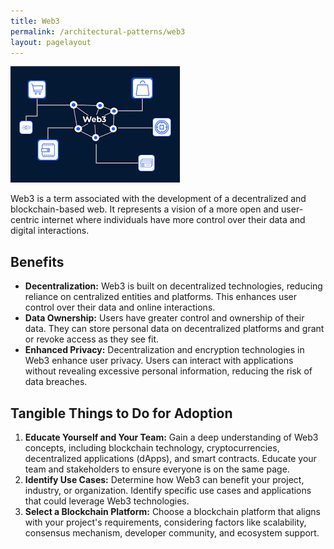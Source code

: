 ```yaml
---
title: Web3
permalink: /architectural-patterns/web3
layout: pagelayout
---
```


![Web3](../../pictures/Web1.png)

Web3 is a term associated with the development of a decentralized and blockchain-based web. It represents a vision of a more open and user-centric internet where individuals have more control over their data and digital interactions.

## Benefits

- **Decentralization:** Web3 is built on decentralized technologies, reducing reliance on centralized entities and platforms. This enhances user control over their data and online interactions.
- **Data Ownership:** Users have greater control and ownership of their data. They can store personal data on decentralized platforms and grant or revoke access as they see fit.
- **Enhanced Privacy:** Decentralization and encryption technologies in Web3 enhance user privacy. Users can interact with applications without revealing excessive personal information, reducing the risk of data breaches.

## Tangible Things to Do for Adoption

1. **Educate Yourself and Your Team:** Gain a deep understanding of Web3 concepts, including blockchain technology, cryptocurrencies, decentralized applications (dApps), and smart contracts. Educate your team and stakeholders to ensure everyone is on the same page.
2. **Identify Use Cases:** Determine how Web3 can benefit your project, industry, or organization. Identify specific use cases and applications that could leverage Web3 technologies.
3. **Select a Blockchain Platform:** Choose a blockchain platform that aligns with your project's requirements, considering factors like scalability, consensus mechanism, developer community, and ecosystem support.
